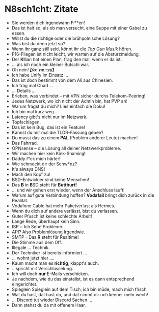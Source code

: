 # N8sch1cht: Zitate

- Sie werden dich irgendwann Fi**en!
- Das ist halt so, als ob man versucht, eine Suppe mit einer Gabel zu essen.
- Willst du die richtige oder die brühpolnische Lösung?
- Was bist du denn jetzt so?
- Wenn ihr ganz still seid, könnt ihr die *Top Gun Musik* hören.
- F16-Fliegen ist nicht leicht, wir warten auf die Absturzmeldung.
- Der **KI**lian hat einen Plan, frag den mal, wenn er da ist.
- ... als ich noch ein kleiner Butschi war.
- Oh nein! ***[/oː ˈneːːːn/]***
- Ich habe Unify im Einsatz ...
- Das ist doch bestimmt von dem Ali aus Chinesien.
- Ich frag mal Chad ...
- ... Details ...
- Erleben, was verbindet – mit VPN sicher durchs Telekom-Peering!
- Jedes Netzwerk, wo ich nicht der Admin bin, hat PVP an!
- Warum fragst du mich? Lies einfach die Doku!
- Ich bin mal kurz weg ...
- Latency gibt's nicht nur im Netzwerk.
- Topfschlagen.
- Das ist kein Bug, das ist ein Feature!
- Kannst du mir mal die TLDR-Fassung geben?
- Du musst das zu einem **PAL** (Problem anderer Leute) machen!
- Das Fahrrad.
- OPNsense – die Lösung all deiner Netzwerkprobleme.
- Wir machen hier kein Kink-Shaming!
- Daddy f*ck mich härter! 
- Wie schmeckt dir der Schw*nz?
- It's always DNS!
- Mach den Kopf zu!
- BSD-Entwickler sind keine Menschen!
- Das **B** in **B**SD steht für **Butthurt!**
- ... und wir gehen erst wieder, wenn der Anschluss läuft!
- Warum auf gute Verbindung hoffen? **Vodafail** bringt dich zurück in die Realität.
- Vodafone Cable hat mehr Paketverlust als Hermes.
- Wenn du dich auf andere verlässt, bist du verlassen.
- Guter Pfusch ist keine schlechte Arbeit!
- Lange Rede, überhaupt kein Sinn.
- ISP = Ich Sehe Probleme.
- API? Also Problemlösung Irgendwie.
- SMTP – Das **R** steht für Realtime!
- Die Stimme aus dem Off.
- Illegale ... Technik.
- Der Techniker ist bereits informiert ...
- ... wohnt jetzt hier ....
- Kaum macht man es **richtig**, klappt's auch.
- ...spricht mit Verschlüsselung.
- Ich will doch **nur** E-Mails verschicken.
- Je nachdem, wie du das einstellst, ist es dann entsprechend eingerichtet.
- Spieglein Spieglein auf dem Tisch, ich bin müde, mach mich frisch
- Wat du hast, dat hast du, und dat nimmt dir och keener mehr wech!
- ... Discord tut wieder Discord Sachen ...
- Dann stehst du da mit offenem Haar.